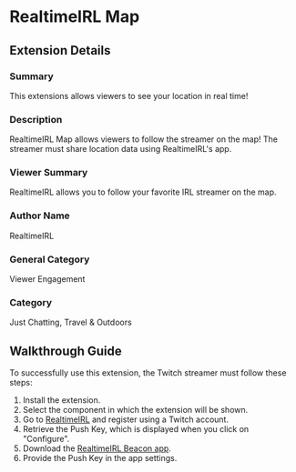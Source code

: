 # RealtimeIRL Map

## Extension Details

### Summary
This extensions allows viewers to see your location in real time!

### Description
RealtimeIRL Map allows viewers to follow the streamer on the map! The streamer must share location data using RealtimeIRL's app.

### Viewer Summary
RealtimeIRL allows you to follow your favorite IRL streamer on the map.

### Author Name
RealtimeIRL

### General Category
Viewer Engagement

### Category
Just Chatting, Travel & Outdoors

## Walkthrough Guide

To successfully use this extension, the Twitch streamer must follow these steps:
1. Install the extension.
2. Select the component in which the extension will be shown.
3. Go to [RealtimeIRL](https://rtirl.com/) and register using a Twitch account.
4. Retrieve the Push Key, which is displayed when you click on "Configure".
5. Download the [RealtimeIRL Beacon app](https://play.google.com/store/apps/details?id=com.rtirl.beacon).
6. Provide the Push Key in the app settings.


